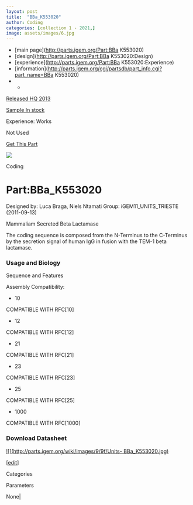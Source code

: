 ```yaml
---
layout: post
title:  "BBa_K553020"
author: Coding
categories: [collection 1 - 2021,] 
image: assets/images/6.jpg
---
```



  * [main page](http://parts.igem.org/Part:BBa K553020)
  * [design](http://parts.igem.org/Part:BBa K553020:Design)
  * [experience](http://parts.igem.org/Part:BBa K553020:Experience)
  * [information](http://parts.igem.org/cgi/partsdb/part_info.cgi?part_name=BBa K553020)
  *   * 

[Released HQ 2013](http://parts.igem.org/Help:Part_Status_Box)

[Sample In stock](http://parts.igem.org/Help:Part_Status_Box)

Experience: Works

Not Used

[ Get This Part](http://parts.igem.org/partsdb/get_part.cgi?part=BBa_K553020)

![](http://parts.igem.org/images/partbypart/icon_coding.png)

Coding

# Part:BBa_K553020

Designed by: Luca Braga, Niels Ntamati   Group: iGEM11_UNITS_TRIESTE
(2011-09-13)

Mammaliam Secreted Beta Lactamase

The coding sequence is composed from the N-Terminus to the C-Terminus by the
secretion signal of human IgG in fusion with the TEM-1 beta lactamase.

### Usage and Biology

Sequence and Features

  

Assembly Compatibility:

  * 10

COMPATIBLE WITH RFC[10]

  * 12

COMPATIBLE WITH RFC[12]

  * 21

COMPATIBLE WITH RFC[21]

  * 23

COMPATIBLE WITH RFC[23]

  * 25

COMPATIBLE WITH RFC[25]

  * 1000

COMPATIBLE WITH RFC[1000]

  

### Download Datasheet

[![](http://parts.igem.org/wiki/images/9/9f/Units-
BBa_K553020.jpg)](http://parts.igem.org/wiki/images/f/f6/Units-BBa_K553020.pdf
"BBa_K553020")

[[edit](http://parts.igem.org/partsdb/part_info.cgi?part_name=BBa_K553020)]

Categories

Parameters

None|

